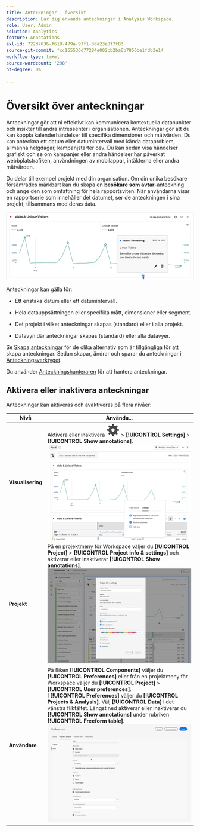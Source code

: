 ```yaml
---
title: Anteckningar - översikt
description: Lär dig använda anteckningar i Analysis Workspace.
role: User, Admin
solution: Analytics
feature: Annotations
exl-id: 722d7636-f619-479a-97f1-3da23e8f7f83
source-git-commit: fcc165536d77284e002cb2ba6b7856be1fdb3e14
workflow-type: tm+mt
source-wordcount: '298'
ht-degree: 0%

---
```


# Översikt över anteckningar

Anteckningar gör att ni effektivt kan kommunicera kontextuella datanunkter och insikter till andra intressenter i organisationen. Anteckningar gör att du kan koppla kalenderhändelser till specifika dimensioner och mätvärden. Du kan anteckna ett datum eller datumintervall med kända dataproblem, allmänna helgdagar, kampanjstarter osv. Du kan sedan visa händelser grafiskt och se om kampanjer eller andra händelser har påverkat webbplatstrafiken, användningen av mobilappar, intäkterna eller andra mätvärden.

Du delar till exempel projekt med din organisation. Om din unika besökare försämrades märkbart kan du skapa en **besökare som avtar**-anteckning och ange den som omfattning för hela rapportsviten. När användarna visar en rapportserie som innehåller det datumet, ser de anteckningen i sina projekt, tillsammans med deras data.

![Linjediagram med anteckning markerad.](assets/annotation-example.png)

Anteckningar kan gälla för:

* Ett enstaka datum eller ett datumintervall.

* Hela datauppsättningen eller specifika mått, dimensioner eller segment.

* Det projekt i vilket anteckningar skapas (standard) eller i alla projekt.

* Datavyn där anteckningar skapas (standard) eller alla datavyer.

Se [Skapa anteckningar](create-annotations.md) för de olika alternativ som är tillgängliga för att skapa anteckningar. Sedan skapar, ändrar och sparar du anteckningar i [Anteckningsverktyget](create-annotations.md#annotation-builder).

Du använder [Anteckningshanteraren](manage-annotations.md) för att hantera anteckningar.

## Aktivera eller inaktivera anteckningar

Anteckningar kan aktiveras och avaktiveras på flera nivåer:

| Nivå | Använda... |
|---|---|
| **Visualisering** | Aktivera eller inaktivera ![Inställning](/help/assets/icons/Setting.svg) > **[!UICONTROL Settings]** > **[!UICONTROL Show annotations]**.<br/>![Aktivera inaktivering av anteckningar för en visualisering](assets/annotations-visualization.png) |
| **Projekt** | På en projektmeny för Workspace väljer du **[!UICONTROL Project]** > **[!UICONTROL Project info & settings]** och aktiverar eller inaktiverar **[!UICONTROL Show annotations]**.<br/>![Aktivera inaktivering av anteckningar för ett projekt](assets/annotations-project.png) |
| **Användare** | På fliken **[!UICONTROL Components]** väljer du **[!UICONTROL Preferences]** eller från en projektmeny för Workspace väljer du **[!UICONTROL Project]** > **[!UICONTROL User preferences]**. <br/>I **[!UICONTROL Preferences]** väljer du **[!UICONTROL Projects & Analysis]**. Välj **[!UICONTROL Data]** i det vänstra flikfältet. Längst ned aktiverar eller inaktiverar du **[!UICONTROL Show annotations]** under rubriken **[!UICONTROL Freeform table]**.<br/>![Aktivera inaktiverade anteckningar för en användare](assets/annotations-user.png) |

<!--
# Annotations overview

Annotations in Workspace enable you to effectively communicate contextual data nuances and insights to your organization. They let you tie calendar events to specific dimensions/metrics. You can annotate a date or date range with known data issues, public holidays, campaign launches, etc. You can then graphically display events and see whether campaigns or other events have affected your site traffic, revenue, or any other metric.

For example, let's say you are sharing projects with your organization. If you had a major spike in traffic due to a marketing campaign, you could create a "Campaign launch date" annotation and scope it for your whole report suite. When your users view any data sets that included that date, they see the annotation within their projects, alongside their data.

![Annotation example](assets/annotation-example.png)

Keep this in mind:

* Annotations can be tied to a single date or to a date range.

* They can apply to your entire data set or to specified metrics, dimensions, or segments.

* They can apply to the project in which they were created (default) or to all projects.

* They can apply to the report suite in which they were created (default) or to all report suites.

## Permissions {#permissions}

By default, only Admins can create annotations. Users have rights to view annotations like they do with other other Analytics components (such as segments, calculated metrics, etc.).

However, Admins can give the [!UICONTROL Annotation Creation] permission (Analytics Tools) to users via the [Adobe Admin Console](/help/admin/admin-console/permissions/analytics-tools.md).

## Turn annotations on or off {#annotations-on-off}

Annotations can be turned on or off at several levels:

* At the Visualization level: [!UICONTROL Visualization] settings > [!UICONTROL Show annotations]

* At the Project level: [!UICONTROL Project info & settings] > [!UICONTROL Show annotations]

* At the User level: [!UICONTROL Components] > [!UICONTROL User preferences] > [!UICONTROL Data] > [!UICONTROL Show annotations]

![](assets/show-ann.png)

![](assets/show-ann2.png)
-->